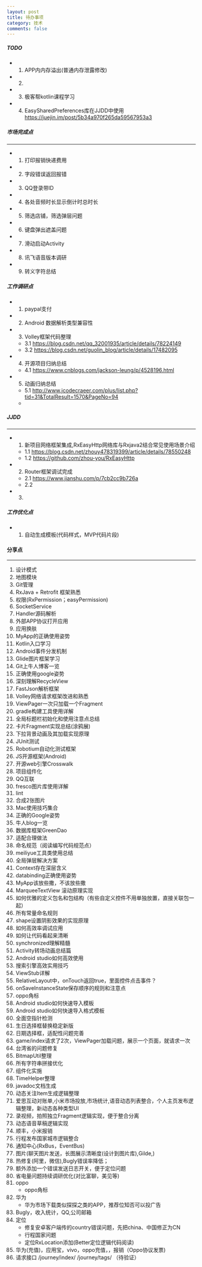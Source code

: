 ```yaml
---
layout: post
title: 待办事项
category: 技术
comments: false
---
```


##### TODO

* 1. APP内内存溢出(普通内存泄露修改)
* 2. 
* 3. 极客帮kotlin课程学习
* 4. EasySharedPreferences库在JJDD中使用
	<https://juejin.im/post/5b34a970f265da59567953a3>



##### 市场完成点
---

* 1. 打印报销快递费用
* 2. 字段错误返回报错
* 3. QQ登录带ID
* 4. 各处音频时长显示倒计时总时长
* 5. 筛选店铺，筛选弹层问题
* 6. 键盘弹出遮盖问题
* 7. 滑动启动Activity
* 8. 讯飞语音版本调研
* 9. 转义字符总结
	
##### 工作调研点

* 1. paypal支付
* 2. Android 数据解析类型兼容性
* 3. Volley框架代码整理
	* 3.1 <https://blog.csdn.net/qq_32001935/article/details/78224149>
	* 3.2 <https://blog.csdn.net/guolin_blog/article/details/17482095>
* 4. 开源项目归纳总结
	* 4.1 <https://www.cnblogs.com/jackson-leung/p/4528196.html>

* 5. 动画归纳总结
	* 5.1 <http://www.jcodecraeer.com/plus/list.php?tid=31&TotalResult=1570&PageNo=94>
	* 
##### JJDD
---

* 1. 新项目网络框架集成,RxEasyHttp网络库与Rxjava2结合常见使用场景介绍
	* 1.1 <https://blog.csdn.net/zhouy478319399/article/details/78550248>
	* 1.2 <https://github.com/zhou-you/RxEasyHttp>
* 2. Router框架调试完成
	* 2.1 <https://www.jianshu.com/p/7cb2cc9b726a>
	* 2.2 
* 3. 

##### 工作优化点

* 1. 自动生成模板(代码样式，MVP代码片段)


#### 分享点
---
01. 设计模式
02. 地图模块
03. Git管理
04. RxJava + Retrofit 框架熟悉
05. 权限(RxPermission；easyPermission)
06. SocketService
07. Handler源码解析
08. 外部APP协议打开应用
09. 应用换肤
10. MyApp的正确使用姿势
11. Kotlin入口学习
12. Android事件分发机制
13. Glide图片框架学习
14. Git上牛人博客一览
15. 正确使用google姿势
16. 深刻理解RecycleView
17. FastJson解析框架
18. Volley网络请求框架改进和熟悉
19. ViewPager一次只加载一个Fragment
20. gradle构建工具使用详解
21. 全局标题栏初始化和使用注意点总结
22. 卡片Fragment实现总结(涂鸦展)
23. 下拉背景动画及其加载实现原理
24. JUnit测试
25. Robotium自动化测试框架
26. JS开源框架(Android)
27. 开源web引擎Crosswalk
28. 项目组件化
29. QQ互联
30. fresco图片库使用详解
31. lint
32. 合成2张图片
33. Mac使用技巧集合
34. 正确的Google姿势
35. 牛人blog一览
36. 数据库框架GreenDao
37. 适配合理做法
38. 命名规范（阅读编写代码规范点）
39. meiliyue工具类使用总结
40. 全局弹层解决方案
41. Context存在深层含义
42. databinding正确使用姿势
43. MyApp该放些撒，不该放些撒
44. MarqueeTextView 滚动原理实现
45. 如何优雅的定义包名和包结构（有些自定义控件不用单独放置，直接关联包一起）
46. 所有常量命名规则
47. shape设置阴影效果的实现原理
48. 如何高效率调试应用
49. 如何让代码看起来清晰
50. synchronized理解精髓
51. Activity转场动画总结篇
52. Android studio如何高效使用
53. 搜索引擎高效实用技巧
54. ViewStub详解
55. RelativeLayout中，onTouch返回true，里面控件点击事件？
56. onSaveInstanceState保存顺序的规则和注意点
57. oppo角标
58. Android studio如何快速导入模板
59. Android studio如何快速导入格式模板
60. 全面空指针检测
61. 生日选择框替换稳定新版
62. 日期选择框，适配性问题完善
63. game/index请求了2次，ViewPager加载问题，展示一个页面，就请求一次 
64. 台湾省的问题修复
65. BitmapUtil整理
66. 所有字符串拼接优化
67. 组件化实施
68. TimeHelper整理
69. javadoc文档生成
70. 动态关注Item生成逻辑整理
71. 爱思互动对账单,小米市场投放,市场统计,语音动态列表整合，个人主页发布逻辑整理，新动态各种类型UI
72. 录视频，拍照独立Fragment逻辑实现，便于整合分离
73. 动态语音草稿逻辑实现
74. 顺丰，小米报销
75. 行程发布国家城市逻辑整合
76. 通知中心(RxBus，EventBus)
77. 图片(聊天图片发送，长图展示清晰度(设计到图片库),Gilde,)
78. 热修复(阿里，微信),Bugly错误率降低；
79. 额外添加一个错误发送日志开关，便于定位问题
80. 省电量问题持续调研优化(对比富聊，美见等)
81. oppo
	* oppo角标
82. 华为
	* 华为市场下载类似探探之类的APP，推荐位知否可以投广告
83. Bugly，收入统计，QQ,公司邮箱
84. 定位
	* 修复安卓客户端传的country错误问题，先把china、中国修正为CN
	* 行程国家问题  
	* 定位RxLocation添加(Better定位逻辑代码阅读) 
85. 华为(充值)，应用宝，vivo，oppo充值，，报销（Oppo协议发票)
86. 请求接口 /journey/index/   /journey/tags/ （待验证）




 







